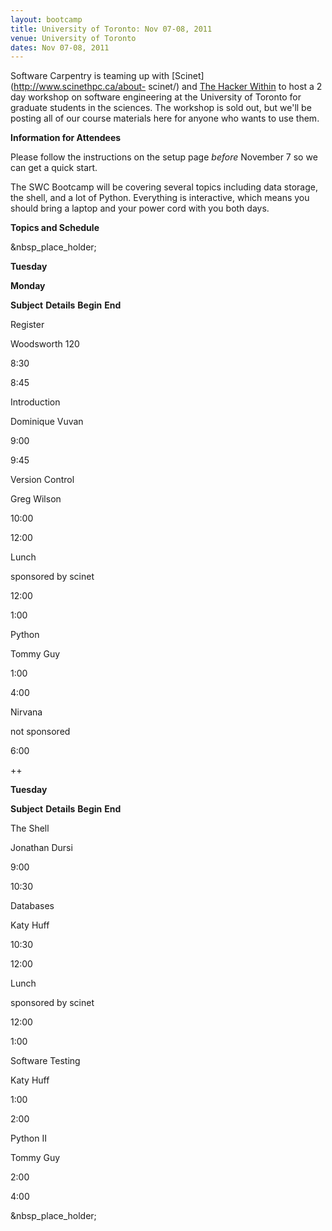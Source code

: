 ```yaml
---
layout: bootcamp
title: University of Toronto: Nov 07-08, 2011
venue: University of Toronto
dates: Nov 07-08, 2011
---
```

Software Carpentry is teaming up with [Scinet](http://www.scinethpc.ca/about-
scinet/) and [The Hacker Within](http://hackerwithin.org/thw/) to host a 2 day
workshop on software engineering at the University of Toronto for graduate
students in the sciences. The workshop is sold out, but we'll be posting all
of our course materials here for anyone who wants to use them.

**Information for Attendees**

Please follow the instructions on the setup page _before_ November 7 so we can
get a quick start.

The SWC Bootcamp will be covering several topics including data storage, the
shell, and a lot of Python. Everything is interactive, which means you should
bring a laptop and your power cord with you both days.

**Topics and Schedule**

&nbsp_place_holder;

**Tuesday**

**Monday**

**Subject**
**Details**
**Begin**
**End**

Register

Woodsworth 120

8:30

8:45

Introduction

Dominique Vuvan

9:00

9:45

Version Control

Greg Wilson

10:00

12:00

Lunch

sponsored by scinet

12:00

1:00

Python

Tommy Guy

1:00

4:00

Nirvana

not sponsored

6:00

++

**Tuesday**

**Subject**
**Details**
**Begin**
**End**

The Shell

Jonathan Dursi

9:00

10:30

Databases

Katy Huff

10:30

12:00

Lunch

sponsored by scinet

12:00

1:00

Software Testing

Katy Huff

1:00

2:00

Python II

Tommy Guy

2:00

4:00

&nbsp_place_holder;
